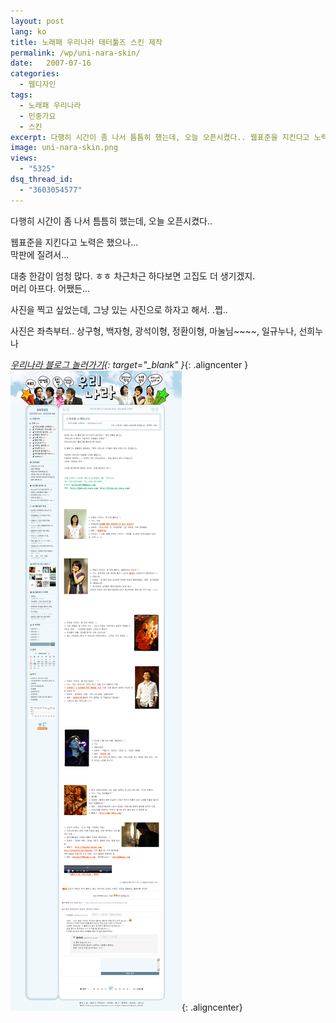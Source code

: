 ```yaml
---
layout: post
lang: ko
title: 노래패 우리나라 태터툴즈 스킨 제작
permalink: /wp/uni-nara-skin/
date:   2007-07-16
categories:
  - 웹디자인
tags:
  - 노래패 우리나라
  - 민중가요
  - 스킨
excerpt: 다행히 시간이 좀 나서 틈틈히 했는데, 오늘 오픈시켰다.. 웹표준을 지킨다고 노력은 했으나.. 막판에 질려서... 대충 한감이 엄청 많다. ㅎㅎ 차근차근 하다보면 고집도 더 생기겠지. 머리 아프다. 어쨌든... 사진을 찍고 싶었는데, 그냥 있는 사진으로 하자고 해서. .쩝.. 사진은 좌측부터.. 상구형, 백자형, 광석이형, 정환이형, 마눌님~~~~, 일규누나, 선희누나. 우리나라 블로그 놀러가기 [...]
image: uni-nara-skin.png
views:
  - "5325"
dsq_thread_id:
  - "3603054577"
---
```


다행히 시간이 좀 나서 틈틈히 했는데, 오늘 오픈시켰다..
  
웹표준을 지킨다고 노력은 했으나...  
막판에 질려서...
  
대충 한감이 엄청 많다. ㅎㅎ
차근차근 하다보면 고집도 더 생기겠지.  
머리 아프다. 어쨌든...

사진을 찍고 싶었는데, 그냥 있는 사진으로 하자고 해서. .쩝..

사진은 좌측부터..
상구형, 백자형, 광석이형, 정환이형, 마눌님~~~~, 일규누나, 선희누나

*[우리나라 블로그 놀러가기](//www.uni-nara.com){: target="_blank" }*{: .aligncenter }
![노래패 우리나라 블로그 캡쳐](/assets/img/2007/03.jpg){: .aligncenter}